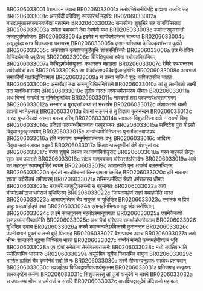 BR0206033001	वैशम्पायन उवाच
BR0206033001a	ततोऽभिषेचनीयेऽह्नि ब्राह्मणा राजभिः सह
BR0206033001c	अन्तर्वेदीं प्रविविशुः सत्कारार्थं महर्षयः
BR0206033002a	नारदप्रमुखास्तस्यामन्तर्वेद्यां महात्मनः
BR0206033002c	समासीनाः शुशुभिरे सह राजर्षिभिस्तदा
BR0206033003a	समेता ब्रह्मभवने देवा देवर्षयो यथा
BR0206033003c	कर्मान्तरमुपासन्तो जजल्पुरमितौजसः
BR0206033004a	इदमेवं न चाप्येवमेवमेतन्न चान्यथा
BR0206033004c	इत्यूचुर्बहवस्तत्र वितण्डानाः परस्परम्
BR0206033005a	कृशानर्थांस्तथा केचिदकृशांस्तत्र कुर्वते
BR0206033005c	अकृशांश्च कृशांश्चक्रुर्हेतुभिः शास्त्रनिश्चितैः
BR0206033006a	तत्र मेधाविनः केचिदर्थमन्यैः प्रपूरितम्
BR0206033006c	विचिक्षिपुर्यथा श्येना नभोगतमिवामिषम्
BR0206033007a	केचिद्धर्मार्थसंयुक्ताः कथास्तत्र महाव्रताः
BR0206033007c	रेमिरे कथयन्तश्च सर्ववेदविदां वराः
BR0206033008a	सा वेदिर्वेदसम्पन्नैर्देवद्विजमहर्षिभिः
BR0206033008c	आबभासे समाकीर्णा नक्षत्रैर्द्यौरिवामला
BR0206033009a	न तस्यां सन्निधौ शूद्रः कश्चिदासीन्न चाव्रतः
BR0206033009c	अन्तर्वेद्यां तदा राजन्युधिष्ठिरनिवेशने
BR0206033010a	तां तु लक्ष्मीवतो लक्ष्मीं तदा यज्ञविधानजाम्
BR0206033010c	तुतोष नारदः पश्यन्धर्मराजस्य धीमतः
BR0206033011a	अथ चिन्तां समापेदे स मुनिर्मनुजाधिप
BR0206033011c	नारदस्तं तदा पश्यन्सर्वक्षत्रसमागमम्
BR0206033012a	सस्मार च पुरावृत्तां कथां तां भरतर्षभ
BR0206033012c	अंशावतरणे यासौ ब्रह्मणो भवनेऽभवत्
BR0206033013a	देवानां सङ्गमं तं तु विज्ञाय कुरुनन्दन
BR0206033013c	नारदः पुण्डरीकाक्षं सस्मार मनसा हरिम्
BR0206033014a	साक्षात्स विबुधारिघ्नः क्षत्रे नारायणो विभुः
BR0206033014c	प्रतिज्ञां पालयन्धीमाञ्जातः परपुरञ्जयः
BR0206033015a	सन्दिदेश पुरा योऽसौ विबुधान्भूतकृत्स्वयम्
BR0206033015c	अन्योन्यमभिनिघ्नन्तः पुनर्लोकानवाप्स्यथ
BR0206033016a	इति नारायणः शम्भुर्भगवाञ्जगतः प्रभुः
BR0206033016c	आदिश्य विबुधान्सर्वानजायत यदुक्षये
BR0206033017a	क्षितावन्धकवृष्णीनां वंशे वंशभृतां वरः
BR0206033017c	परया शुशुभे लक्ष्म्या नक्षत्राणामिवोडुराट्
BR0206033018a	यस्य बाहुबलं सेन्द्राः सुराः सर्व उपासते
BR0206033018c	सोऽयं मानुषवन्नाम हरिरास्तेऽरिमर्दनः
BR0206033019a	अहो बत महद्भूतं स्वयम्भूर्यदिदं स्वयम्
BR0206033019c	आदास्यति पुनः क्षत्रमेवं बलसमन्वितम्
BR0206033020a	इत्येतां नारदश्चिन्तां चिन्तयामास धर्मवित्
BR0206033020c	हरिं नारायणं ज्ञात्वा यज्ञैरीड्यं तमीश्वरम्
BR0206033021a	तस्मिन्धर्मविदां श्रेष्ठो धर्मराजस्य धीमतः
BR0206033021c	महाध्वरे महाबुद्धिस्तस्थौ स बहुमानतः
BR0206033022a	ततो भीष्मोऽब्रवीद्राजन्धर्मराजं युधिष्ठिरम्
BR0206033022c	क्रियतामर्हणं राज्ञां यथार्हमिति भारत
BR0206033023a	आचार्यमृत्विजं चैव संयुक्तं च युधिष्ठिर
BR0206033023c	स्नातकं च प्रियं चाहुः षडर्घ्यार्हान्नृपं तथा
BR0206033024a	एतानर्हानभिगतानाहुः संवत्सरोषितान्
BR0206033024c	त इमे कालपूगस्य महतोऽस्मानुपागताः
BR0206033025a	एषामेकैकशो राजन्नर्घ्यमानीयतामिति
BR0206033025c	अथ चैषां वरिष्ठाय समर्थायोपनीयताम्
BR0206033026    युधिष्ठिर उवाच
BR0206033026a	कस्मै भवान्मन्यतेऽर्घमेकस्मै कुरुनन्दन
BR0206033026c	उपनीयमानं युक्तं च तन्मे ब्रूहि पितामह
BR0206033027    वैशम्पायन उवाच
BR0206033027a	ततो भीष्मः शान्तनवो बुद्ध्या निश्चित्य भारत
BR0206033027c	वार्ष्णेयं मन्यते कृष्णमर्हणीयतमं भुवि
BR0206033028a	एष ह्येषां समेतानां तेजोबलपराक्रमैः
BR0206033028c	मध्ये तपन्निवाभाति ज्योतिषामिव भास्करः
BR0206033029a	असूर्यमिव सूर्येण निवातमिव वायुना
BR0206033029c	भासितं ह्लादितं चैव कृष्णेनेदं सदो हि नः
BR0206033030a	तस्मै भीष्माभ्यनुज्ञातः सहदेवः प्रतापवान्
BR0206033030c	उपजह्रेऽथ विधिवद्वार्ष्णेयायार्घ्यमुत्तमम्
BR0206033031a	प्रतिजग्राह तत्कृष्णः शास्त्रदृष्टेन कर्मणा
BR0206033031c	शिशुपालस्तु तां पूजां वासुदेवे न चक्षमे
BR0206033032a	स उपालभ्य भीष्मं च धर्मराजं च संसदि
BR0206033032c	अपाक्षिपद्वासुदेवं चेदिराजो महाबलः
